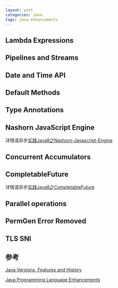 ```yaml
---
layout: post
categories: Java
tags: java enhancements
---
```


## Lambda Expressions 

## Pipelines and Streams  

## Date and Time API  

## Default Methods  

## Type Annotations  

## Nashorn JavaScript Engine  

详情请异步[实践Java8之Nashorn-Javascript-Engine](/java/2018/03/29/实践Java8之Nashorn-Javascript-Engine.html)

## Concurrent Accumulators  

## CompletableFuture

详情请异步[实践Java8之CompletableFuture](/java/2018/03/30/实践Java8之CompletableFuture.html)

## Parallel operations  

## PermGen Error Removed  

## TLS SNI  

## 参考

[Java Versions, Features and History](https://javapapers.com/core-java/java-features-and-history/)

[Java Programming Language Enhancements](https://docs.oracle.com/javase/8/docs/technotes/guides/language/enhancements.html)